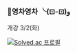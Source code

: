 ### 🌱영차영차 ╰(⊡-⊡)و

<!--
**rim0703/rim0703** is a ✨ _special_ ✨ repository because its `README.md` (this file) appears on your GitHub profile.

Here are some ideas to get you started:

- 🔭 I’m currently working on ...
- 🌱 I’m currently learning ...
- 👯 I’m looking to collaborate on ...
- 🤔 I’m looking for help with ...
- 💬 Ask me about ...
- 📫 How to reach me: ...
- 😄 Pronouns: ...
- ⚡ Fun fact: ...
-->

<!-- ![rim0703's github stats](https://github-readme-stats.vercel.app/api?username=rim0703) 
<b>1일1커밋!</b> -->

개강 3/2(화)

[![Solved.ac
프로필](http://mazassumnida.wtf/api/v2/generate_badge?boj=rim0703)](https://solved.ac/rim0703)
